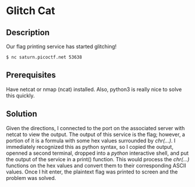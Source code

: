 # Glitch Cat

## Description

Our flag printing service has started glitching! 

```
$ nc saturn.picoctf.net 53638
```

## Prerequisites

Have netcat or nmap (ncat) installed. Also, python3 is really nice to solve this quickly.

## Solution

Given the directions, I connected to the port on the associated server with netcat to view the output. The output of this service is the flag; however, a portion of it is a formula with some hex values surrounded by *chr(...)*. I immediately recognized this as python syntax, so I copied the output, openned a second terminal, dropped into a *python* interactive shell, and put the output of the service in a print() function. This would process the *chr(...)* functions on the hex values and convert them to their corresponding ASCII values. Once I hit enter, the plaintext flag was printed to screen and the problem was solved.